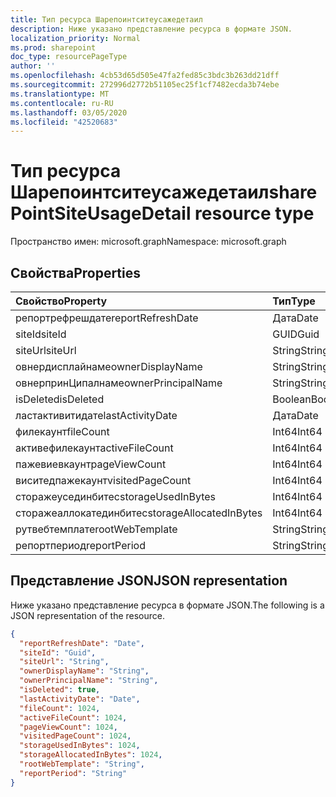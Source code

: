 ```yaml
---
title: Тип ресурса Шарепоинтситеусажедетаил
description: Ниже указано представление ресурса в формате JSON.
localization_priority: Normal
ms.prod: sharepoint
doc_type: resourcePageType
author: ''
ms.openlocfilehash: 4cb53d65d505e47fa2fed85c3bdc3b263dd21dff
ms.sourcegitcommit: 272996d2772b51105ec25f1cf7482ecda3b74ebe
ms.translationtype: MT
ms.contentlocale: ru-RU
ms.lasthandoff: 03/05/2020
ms.locfileid: "42520683"
---
```

# <a name="sharepointsiteusagedetail-resource-type"></a><span data-ttu-id="70b95-103">Тип ресурса Шарепоинтситеусажедетаил</span><span class="sxs-lookup"><span data-stu-id="70b95-103">sharePointSiteUsageDetail resource type</span></span>

<span data-ttu-id="70b95-104">Пространство имен: microsoft.graph</span><span class="sxs-lookup"><span data-stu-id="70b95-104">Namespace: microsoft.graph</span></span>

## <a name="properties"></a><span data-ttu-id="70b95-105">Свойства</span><span class="sxs-lookup"><span data-stu-id="70b95-105">Properties</span></span>

| <span data-ttu-id="70b95-106">Свойство</span><span class="sxs-lookup"><span data-stu-id="70b95-106">Property</span></span>                | <span data-ttu-id="70b95-107">Тип</span><span class="sxs-lookup"><span data-stu-id="70b95-107">Type</span></span>    |
| :---------------------- | :------ |
| <span data-ttu-id="70b95-108">репортрефрешдате</span><span class="sxs-lookup"><span data-stu-id="70b95-108">reportRefreshDate</span></span>       | <span data-ttu-id="70b95-109">Дата</span><span class="sxs-lookup"><span data-stu-id="70b95-109">Date</span></span>    |
| <span data-ttu-id="70b95-110">siteId</span><span class="sxs-lookup"><span data-stu-id="70b95-110">siteId</span></span>                  | <span data-ttu-id="70b95-111">GUID</span><span class="sxs-lookup"><span data-stu-id="70b95-111">Guid</span></span>  |
| <span data-ttu-id="70b95-112">siteUrl</span><span class="sxs-lookup"><span data-stu-id="70b95-112">siteUrl</span></span>                 | <span data-ttu-id="70b95-113">String</span><span class="sxs-lookup"><span data-stu-id="70b95-113">String</span></span>  |
| <span data-ttu-id="70b95-114">овнердисплайнаме</span><span class="sxs-lookup"><span data-stu-id="70b95-114">ownerDisplayName</span></span>        | <span data-ttu-id="70b95-115">String</span><span class="sxs-lookup"><span data-stu-id="70b95-115">String</span></span>  |
| <span data-ttu-id="70b95-116">овнерпринЦипалнаме</span><span class="sxs-lookup"><span data-stu-id="70b95-116">ownerPrincipalName</span></span>      | <span data-ttu-id="70b95-117">String</span><span class="sxs-lookup"><span data-stu-id="70b95-117">String</span></span>  |
| <span data-ttu-id="70b95-118">isDeleted</span><span class="sxs-lookup"><span data-stu-id="70b95-118">isDeleted</span></span>               | <span data-ttu-id="70b95-119">Boolean</span><span class="sxs-lookup"><span data-stu-id="70b95-119">Boolean</span></span> |
| <span data-ttu-id="70b95-120">ластактивитидате</span><span class="sxs-lookup"><span data-stu-id="70b95-120">lastActivityDate</span></span>        | <span data-ttu-id="70b95-121">Дата</span><span class="sxs-lookup"><span data-stu-id="70b95-121">Date</span></span>    |
| <span data-ttu-id="70b95-122">филекаунт</span><span class="sxs-lookup"><span data-stu-id="70b95-122">fileCount</span></span>               | <span data-ttu-id="70b95-123">Int64</span><span class="sxs-lookup"><span data-stu-id="70b95-123">Int64</span></span>   |
| <span data-ttu-id="70b95-124">активефилекаунт</span><span class="sxs-lookup"><span data-stu-id="70b95-124">activeFileCount</span></span>         | <span data-ttu-id="70b95-125">Int64</span><span class="sxs-lookup"><span data-stu-id="70b95-125">Int64</span></span>   |
| <span data-ttu-id="70b95-126">пажевиевкаунт</span><span class="sxs-lookup"><span data-stu-id="70b95-126">pageViewCount</span></span>           | <span data-ttu-id="70b95-127">Int64</span><span class="sxs-lookup"><span data-stu-id="70b95-127">Int64</span></span>   |
| <span data-ttu-id="70b95-128">виситедпажекаунт</span><span class="sxs-lookup"><span data-stu-id="70b95-128">visitedPageCount</span></span>        | <span data-ttu-id="70b95-129">Int64</span><span class="sxs-lookup"><span data-stu-id="70b95-129">Int64</span></span>   |
| <span data-ttu-id="70b95-130">сторажеусединбитес</span><span class="sxs-lookup"><span data-stu-id="70b95-130">storageUsedInBytes</span></span>      | <span data-ttu-id="70b95-131">Int64</span><span class="sxs-lookup"><span data-stu-id="70b95-131">Int64</span></span>   |
| <span data-ttu-id="70b95-132">сторажеаллокатединбитес</span><span class="sxs-lookup"><span data-stu-id="70b95-132">storageAllocatedInBytes</span></span> | <span data-ttu-id="70b95-133">Int64</span><span class="sxs-lookup"><span data-stu-id="70b95-133">Int64</span></span>   |
| <span data-ttu-id="70b95-134">рутвебтемплате</span><span class="sxs-lookup"><span data-stu-id="70b95-134">rootWebTemplate</span></span>         | <span data-ttu-id="70b95-135">String</span><span class="sxs-lookup"><span data-stu-id="70b95-135">String</span></span>  |
| <span data-ttu-id="70b95-136">репортпериод</span><span class="sxs-lookup"><span data-stu-id="70b95-136">reportPeriod</span></span>            | <span data-ttu-id="70b95-137">String</span><span class="sxs-lookup"><span data-stu-id="70b95-137">String</span></span>  |

## <a name="json-representation"></a><span data-ttu-id="70b95-138">Представление JSON</span><span class="sxs-lookup"><span data-stu-id="70b95-138">JSON representation</span></span>

<span data-ttu-id="70b95-139">Ниже указано представление ресурса в формате JSON.</span><span class="sxs-lookup"><span data-stu-id="70b95-139">The following is a JSON representation of the resource.</span></span>

<!-- {
  "blockType": "resource",
  "@odata.type": "microsoft.graph.sharePointSiteUsageDetail"
} -->

```json
{
  "reportRefreshDate": "Date", 
  "siteId": "Guid", 
  "siteUrl": "String", 
  "ownerDisplayName": "String", 
  "ownerPrincipalName": "String", 
  "isDeleted": true, 
  "lastActivityDate": "Date", 
  "fileCount": 1024, 
  "activeFileCount": 1024, 
  "pageViewCount": 1024, 
  "visitedPageCount": 1024, 
  "storageUsedInBytes": 1024, 
  "storageAllocatedInBytes": 1024, 
  "rootWebTemplate": "String", 
  "reportPeriod": "String"
}
```
